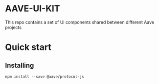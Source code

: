 # AAVE-UI-KIT

This repo contains a set of UI components shared between different Aave projects

# Quick start

## Installing

```shell
npm install --save @aave/protocol-js
```
